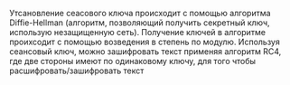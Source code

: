 Утсановление сеасового ключа происходит с помощью алгоритма Diffie-Hellman (алгоритм, позволяющий получить секретный ключ, использую незащищенную сеть). Получение ключей в алгоритме проихсодит с помощью возведения в степень по модулю.
Используя сеансовый ключ, можно зашифровать текст применяя алгоритм RC4, где две стороны имеют по одинаковому ключу, для того чтобы расшифровать/зашифровать текст
